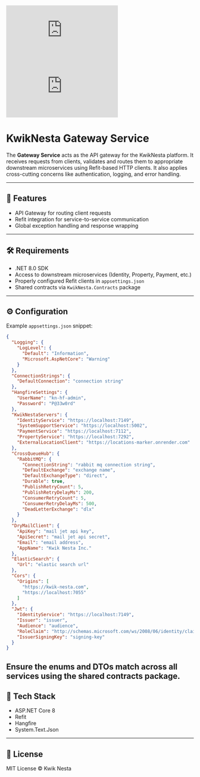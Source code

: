 ![Docker Image Version](https://img.shields.io/docker/v/blueclikk/kwik-nesta.gateway.svc?sort=semver&label=version)
![Docker Pulls](https://img.shields.io/docker/pulls/blueclikk/kwik-nesta.gateway.svc)


# KwikNesta Gateway Service

The **Gateway Service** acts as the API gateway for the KwikNesta platform. It receives requests from clients, validates and routes them to appropriate downstream microservices using Refit-based HTTP clients. It also applies cross-cutting concerns like authentication, logging, and error handling.

---

## 🚀 Features

- API Gateway for routing client requests
- Refit integration for service-to-service communication
- Global exception handling and response wrapping
---

## 🛠️ Requirements

- .NET 8.0 SDK
- Access to downstream microservices (Identity, Property, Payment, etc.)
- Properly configured Refit clients in `appsettings.json`
- Shared contracts via `KwikNesta.Contracts` package

---

## ⚙️ Configuration

Example `appsettings.json` snippet:

```json
{
  "Logging": {
    "LogLevel": {
      "Default": "Information",
      "Microsoft.AspNetCore": "Warning"
    }
  },
  "ConnectionStrings": {
    "DefaultConnection": "connection string"
  },
  "HangfireSettings": {
    "UserName": "kn-hf-admin",
    "Password": "P@33w0rd"
  },
  "KwikNestaServers": {
    "IdentityService": "https://localhost:7149",
    "SystemSupportService": "https://localhost:5002",
    "PaymentService": "https://localhost:7112",
    "PropertyService": "https://localhost:7292",
    "ExternalLocationClient": "https://locations-marker.onrender.com"
  },
  "CrossQueueHub": {
    "RabbitMQ": {
      "ConnectionString": "rabbit mq connection string",
      "DefaultExchange": "exchange name",
      "DefaultExchangeType": "direct",
      "Durable": true,
      "PublishRetryCount": 5,
      "PublishRetryDelayMs": 200,
      "ConsumerRetryCount": 5,
      "ConsumerRetryDelayMs": 500,
      "DeadLetterExchange": "dlx"
    }
  },
  "DryMailClient": {
    "ApiKey": "mail jet api key",
    "ApiSecret": "mail jet api secret",
    "Email": "email address",
    "AppName": "Kwik Nesta Inc."
  },
  "ElasticSearch": {
    "Url": "elastic search url"
  },
  "Cors": {
    "Origins": [
      "https://kwik-nesta.com",
      "https://localhost:7055"
    ]
  },
  "Jwt": {
    "IdentityService": "https://localhost:7149",
    "Issuer": "issuer",
    "Audience": "audience",
    "RoleClaim": "http://schemas.microsoft.com/ws/2008/06/identity/claims/role",
    "IssuerSigningKey": "signing-key"
  }
}
```

Ensure the enums and DTOs match across all services using the shared contracts package.
---

## 🧰 Tech Stack

- ASP.NET Core 8
- Refit
- Hangfire
- System.Text.Json

---

## 📜 License

MIT License © Kwik Nesta